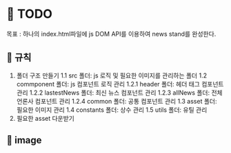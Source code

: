 # 📌 TODO

목표 : 하나의 index.html파일에 js DOM API를 이용하여 news stand를 완성한다.

## 📌 규칙

1. 폴더 구조 만들기
   1.1 src 폴더: js 로직 및 필요한 이미지를 관리하는 폴더
   1.2 commponent 폴더: js 컴포넌트 로직 관리
   1.2.1 header 폴더: 헤더 태그 컴포넌트 관리
   1.2.2 lastestNews 폴더: 최신 뉴스 컴포넌트 관리
   1.2.3 allNews 폴더: 전체 언론사 컴포넌트 관리
   1.2.4 common 폴더: 공통 컴포넌트 관리
   1.3 asset 폴더: 필요한 이미지 관리
   1.4 constants 폴더: 상수 관리
   1.5 utils 폴더: 유틸 관리
2. 필요한 asset 다운받기

## 📌 image

